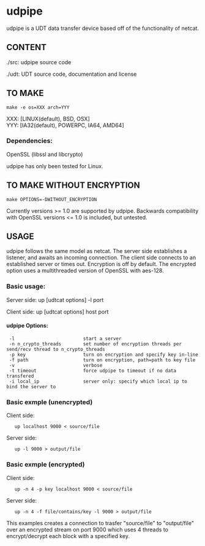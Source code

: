 udpipe
======

udpipe is a UDT data transfer device based off of the functionality of netcat.

CONTENT
-------
./src:     udpipe source code

./udt:	      UDT source code, documentation and license


TO MAKE
------- 
    make -e os=XXX arch=YYY 

XXX: [LINUX(default), BSD, OSX]   
YYY: [IA32(default), POWERPC, IA64, AMD64]  

### Dependencies:
OpenSSL (libssl and libcrypto)  

udpipe has only been tested for Linux.

TO MAKE WITHOUT ENCRYPTION
------- 
    make OPTIONS=-DWITHOUT_ENCRYPTION

Currently versions >= 1.0 are supported by udpipe. Backwards
compatibility with OpenSSL versions <= 1.0 is included, but untested.


USAGE
------

udpipe follows the same model as netcat.  The server side establishes a listener, and awaits an incoming connection.  The client side connects to an established server or times out.  Encryption is off by default. The encrypted option uses a multithreaded version of OpenSSL with aes-128.

### Basic usage:

Server side:
       up [udtcat options] -l port

Client side:
       up [udtcat options] host port

#### udpipe Options:

     -l							start a server
     -n n_crypto_threads 		set number of encryption threads per send/recv thread to n_crypto_threads
     -p key				    	turn on encryption and specify key in-line
     -f path			        turn on encryption, path=path to key file
     -v							verbose
     -t timeout					force udpipe to timeout if no data transfered
     -i local_ip                server only: specify which local ip to bind the server to 

### Basic exmple (unencrypted)

Client side:

       up localhost 9000 < source/file

Server side:

       up -l 9000 > output/file

### Basic exmple (encrypted)

Client side:

       up -n 4 -p key localhost 9000 < source/file

Server side:

       up -n 4 -f file/contains/key -l 9000 > output/file

This examples creates a connection to trasfer "source/file" to "output/file" over an encrypted stream on port 9000 which uses 4 threads to encrypt/decrypt each block with a specified key.


